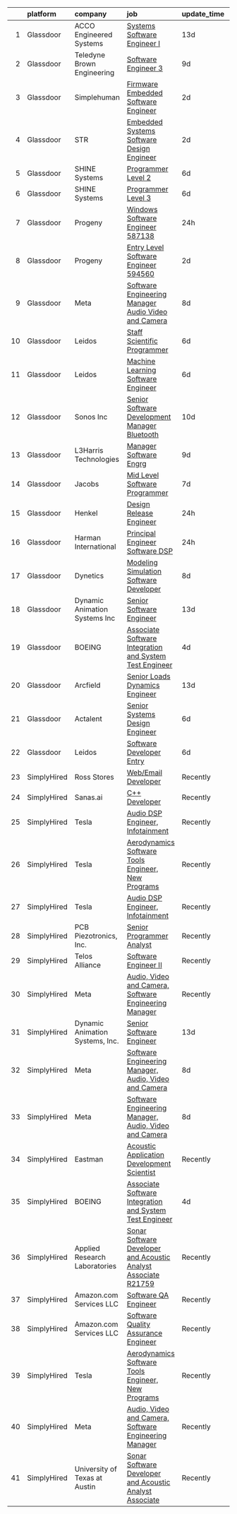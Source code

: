 

|    | platform    | company                         | job                                                                                                                                                                                                                                                                                                                                                                                                                                                                                                                                                                                                                                                                                                                                                                                                                                                                                                                                                                                                                                                                                                                                                                                                                                                                                                                                                                                                                                                                                       | update_time   | location                    |
|---:|:------------|:--------------------------------|:------------------------------------------------------------------------------------------------------------------------------------------------------------------------------------------------------------------------------------------------------------------------------------------------------------------------------------------------------------------------------------------------------------------------------------------------------------------------------------------------------------------------------------------------------------------------------------------------------------------------------------------------------------------------------------------------------------------------------------------------------------------------------------------------------------------------------------------------------------------------------------------------------------------------------------------------------------------------------------------------------------------------------------------------------------------------------------------------------------------------------------------------------------------------------------------------------------------------------------------------------------------------------------------------------------------------------------------------------------------------------------------------------------------------------------------------------------------------------------------|:--------------|:----------------------------|
|  1 | Glassdoor   | ACCO Engineered Systems         | [Systems Software Engineer I](https://www.glassdoor.com/partner/jobListing.htm?pos=118&ao=1136043&s=58&guid=000001832118243a83fa8c4e97bd2665&src=GD_JOB_AD&t=SR&vt=w&cs=1_ba1b3a26&cb=1662707574107&jobListingId=1008097368486&jrtk=3-0-1gcghg93hjflt801-1gcghg93vhar4800-57f6178eae885cd2-)                                                                                                                                                                                                                                                                                                                                                                                                                                                                                                                                                                                                                                                                                                                                                                                                                                                                                                                                                                                                                                                                                                                                                                                              | 13d           | Azusa, CA                   |
|  2 | Glassdoor   | Teledyne Brown Engineering      | [Software Engineer 3](https://www.glassdoor.com/partner/jobListing.htm?pos=109&ao=1136043&s=58&guid=000001832118243a83fa8c4e97bd2665&src=GD_JOB_AD&t=SR&vt=w&cs=1_e7c63524&cb=1662707574106&jobListingId=1008103903070&jrtk=3-0-1gcghg93hjflt801-1gcghg93vhar4800-167f0a9e37cd49ad-)                                                                                                                                                                                                                                                                                                                                                                                                                                                                                                                                                                                                                                                                                                                                                                                                                                                                                                                                                                                                                                                                                                                                                                                                      | 9d            | Huntsville, AL              |
|  3 | Glassdoor   | Simplehuman                     | [Firmware Embedded Software Engineer](https://www.glassdoor.com/partner/jobListing.htm?pos=115&ao=1136043&s=58&guid=000001832118243a83fa8c4e97bd2665&src=GD_JOB_AD&t=SR&vt=w&ea=1&cs=1_60da8825&cb=1662707574106&jobListingId=1008121793908&jrtk=3-0-1gcghg93hjflt801-1gcghg93vhar4800-4dbeb1aa5cf043f4-)                                                                                                                                                                                                                                                                                                                                                                                                                                                                                                                                                                                                                                                                                                                                                                                                                                                                                                                                                                                                                                                                                                                                                                                 | 2d            | Torrance, CA                |
|  4 | Glassdoor   | STR                             | [Embedded Systems Software Design Engineer](https://www.glassdoor.com/partner/jobListing.htm?pos=122&ao=1136043&s=58&guid=000001832118243a83fa8c4e97bd2665&src=GD_JOB_AD&t=SR&vt=w&ea=1&cs=1_3c9a6c8a&cb=1662707574107&jobListingId=1008121389988&jrtk=3-0-1gcghg93hjflt801-1gcghg93vhar4800-b47c9cf08a6f2c3c-)                                                                                                                                                                                                                                                                                                                                                                                                                                                                                                                                                                                                                                                                                                                                                                                                                                                                                                                                                                                                                                                                                                                                                                           | 2d            | Woburn, MA                  |
|  5 | Glassdoor   | SHINE Systems                   | [Programmer Level 2](https://www.glassdoor.com/partner/jobListing.htm?pos=108&ao=1136043&s=58&guid=000001832118243a83fa8c4e97bd2665&src=GD_JOB_AD&t=SR&vt=w&cs=1_77518033&cb=1662707574106&jobListingId=1008114863901&jrtk=3-0-1gcghg93hjflt801-1gcghg93vhar4800-8d32ac5374fd15ce-)                                                                                                                                                                                                                                                                                                                                                                                                                                                                                                                                                                                                                                                                                                                                                                                                                                                                                                                                                                                                                                                                                                                                                                                                       | 6d            | Bethesda, MD                |
|  6 | Glassdoor   | SHINE Systems                   | [Programmer Level 3](https://www.glassdoor.com/partner/jobListing.htm?pos=111&ao=1136043&s=58&guid=000001832118243a83fa8c4e97bd2665&src=GD_JOB_AD&t=SR&vt=w&ea=1&cs=1_47f5c405&cb=1662707574106&jobListingId=1008114863956&jrtk=3-0-1gcghg93hjflt801-1gcghg93vhar4800-494a43996fc92e6e-)                                                                                                                                                                                                                                                                                                                                                                                                                                                                                                                                                                                                                                                                                                                                                                                                                                                                                                                                                                                                                                                                                                                                                                                                  | 6d            | Bethesda, MD                |
|  7 | Glassdoor   | Progeny                         | [Windows Software Engineer  587138 ](https://www.glassdoor.com/partner/jobListing.htm?pos=107&ao=1136043&s=58&guid=000001832118243a83fa8c4e97bd2665&src=GD_JOB_AD&t=SR&vt=w&cs=1_8b11a7e6&cb=1662707574105&jobListingId=1008127880575&jrtk=3-0-1gcghg93hjflt801-1gcghg93vhar4800-43f14a42f07f79da-)                                                                                                                                                                                                                                                                                                                                                                                                                                                                                                                                                                                                                                                                                                                                                                                                                                                                                                                                                                                                                                                                                                                                                                                       | 24h           | Canonsburg, PA              |
|  8 | Glassdoor   | Progeny                         | [Entry Level Software Engineer  594560 ](https://www.glassdoor.com/partner/jobListing.htm?pos=105&ao=1136043&s=58&guid=000001832118243a83fa8c4e97bd2665&src=GD_JOB_AD&t=SR&vt=w&cs=1_57c80a53&cb=1662707574105&jobListingId=1008120992779&jrtk=3-0-1gcghg93hjflt801-1gcghg93vhar4800-2b9a7bfbde9af731-)                                                                                                                                                                                                                                                                                                                                                                                                                                                                                                                                                                                                                                                                                                                                                                                                                                                                                                                                                                                                                                                                                                                                                                                   | 2d            | Manassas, VA                |
|  9 | Glassdoor   | Meta                            | [Software Engineering Manager  Audio  Video and Camera](https://www.glassdoor.com/partner/jobListing.htm?pos=103&ao=1110586&s=58&guid=000001832118243a83fa8c4e97bd2665&src=GD_JOB_AD&t=SR&vt=w&cs=1_0699921c&cb=1662707574105&jobListingId=1008107989407&cpc=FB7E4A1762AE5BEC&jrtk=3-0-1gcghg93hjflt801-1gcghg93vhar4800-a331137a3bb70d4e--6NYlbfkN0DYl4UJW4r1Vl7FEn6T9F-rD9lpC-0oMJVSiWjK_MGUd8e8cHXcpv6KPyjLHZEfqkXwCrjci5IV6Ukox7qCdMXyYc31iIL-J3sFfqyZR67GoVgd0UzMO_6Fj3j1AA6pGBuEYV40X1dVGUaw5mH118pacf6Lhplt4iHyRpNQkF35TtLxnzGjBLy3G93_F_cdirCmRLC7Da3rRJRnFc3q2Lowp1gRWFWOKlJiJ1LEfRS10E4oW4dulYX73LuIgIvocNDuZZ34WJVyNdx0QPjUGK3M9Sm8Y67dPJ1Jf88nPsLnGu1AHP7zlDh4PnhpSXeywXKbNimFf25dIiMgDYWizT66IN4G67mYqd27lGyoYqb3Wh43gHvARyERdh7wlDuC0QiU5AK6_OjauEd-wLETPckYi19BKnzRFVV4-DLoejZo__3UB9XpAWViCoHsQnDI3OQxVuE7V9XPlTqcJoi1LlGWIJoUaOhRRxsFCoFYISZT_ffXRoT_JglMVUsCrsq6RXcQtdC8Im0bEO_gjCnqm_177enVKFUbhiuwaehAaQegTYEpc7rxB2r0u7_RKAuzWpFfgZYZdEWBtQOZ1FC-751umuZ8D-geeLeGAKJ3Z4PkjFCXfQ6yokoKJmr4RR-JYIBV5bk9p5D82HEh2RPk8AWHu5yvNJXp1_l6Vs6ZZCMKz_OkCyBbSZ6LERvYnQbYI42-ilPmWGOZxzizyyD1lIPEw_DFXNyYljNuoZgOoX8b3sjDbev1qWRWMEEVli00-9lQDX6tiLPOeimEP5JM8PLy7N0INUClQwFcMI6VmpLUhgJ_MyD5lhaa6xgkYCsvCTkKtNQSHfaIlm6S4h1xm2mW-ti9JkiGrqndJARXQ_CeHXxM9zOut1fpy8oAfzthmy3IqeHChNwSB7RaX09UVQVECOH4TYp5ePbalum87reumzaHEX08hqvLW_JO_15-zmqfqhrSddiYwuJW3VnCxgU_E-nXGK2wTCvQBcprmQEWD3OfCz47_SHKDJgKIVRMWzRl-qFaouwrDZS-nbHfL4g5dTr-IoC03bsunC_kVFXdjsJmBa18YIXYlQlzs31WQHs%3D) | 8d            | Remote                      |
| 10 | Glassdoor   | Leidos                          | [Staff Scientific Programmer](https://www.glassdoor.com/partner/jobListing.htm?pos=113&ao=1136043&s=58&guid=000001832118243a83fa8c4e97bd2665&src=GD_JOB_AD&t=SR&vt=w&cs=1_cb693afa&cb=1662707574106&jobListingId=1008114265250&jrtk=3-0-1gcghg93hjflt801-1gcghg93vhar4800-1db047aca6211fd4-)                                                                                                                                                                                                                                                                                                                                                                                                                                                                                                                                                                                                                                                                                                                                                                                                                                                                                                                                                                                                                                                                                                                                                                                              | 6d            | Bethesda, MD                |
| 11 | Glassdoor   | Leidos                          | [Machine Learning Software Engineer](https://www.glassdoor.com/partner/jobListing.htm?pos=110&ao=1136043&s=58&guid=000001832118243a83fa8c4e97bd2665&src=GD_JOB_AD&t=SR&vt=w&cs=1_69821e52&cb=1662707574106&jobListingId=1008114325397&jrtk=3-0-1gcghg93hjflt801-1gcghg93vhar4800-bf4d2cb1de72a3c1-)                                                                                                                                                                                                                                                                                                                                                                                                                                                                                                                                                                                                                                                                                                                                                                                                                                                                                                                                                                                                                                                                                                                                                                                       | 6d            | Arlington, VA               |
| 12 | Glassdoor   | Sonos  Inc                      | [Senior Software Development Manager   Bluetooth](https://www.glassdoor.com/partner/jobListing.htm?pos=119&ao=1136043&s=58&guid=000001832118243a83fa8c4e97bd2665&src=GD_JOB_AD&t=SR&vt=w&cs=1_d9ee44c7&cb=1662707574107&jobListingId=1008101596522&jrtk=3-0-1gcghg93hjflt801-1gcghg93vhar4800-2f7a172d2cdffa91-)                                                                                                                                                                                                                                                                                                                                                                                                                                                                                                                                                                                                                                                                                                                                                                                                                                                                                                                                                                                                                                                                                                                                                                          | 10d           | Boston, MA                  |
| 13 | Glassdoor   | L3Harris Technologies           | [Manager  Software Engrg](https://www.glassdoor.com/partner/jobListing.htm?pos=117&ao=1136043&s=58&guid=000001832118243a83fa8c4e97bd2665&src=GD_JOB_AD&t=SR&vt=w&cs=1_d6c3f508&cb=1662707574107&jobListingId=1008103248728&jrtk=3-0-1gcghg93hjflt801-1gcghg93vhar4800-49e26382a2a12793-)                                                                                                                                                                                                                                                                                                                                                                                                                                                                                                                                                                                                                                                                                                                                                                                                                                                                                                                                                                                                                                                                                                                                                                                                  | 9d            | California                  |
| 14 | Glassdoor   | Jacobs                          | [Mid Level Software Programmer](https://www.glassdoor.com/partner/jobListing.htm?pos=116&ao=1136043&s=58&guid=000001832118243a83fa8c4e97bd2665&src=GD_JOB_AD&t=SR&vt=w&cs=1_b1b286da&cb=1662707574107&jobListingId=1008109797686&jrtk=3-0-1gcghg93hjflt801-1gcghg93vhar4800-93ed135cb0a438e8-)                                                                                                                                                                                                                                                                                                                                                                                                                                                                                                                                                                                                                                                                                                                                                                                                                                                                                                                                                                                                                                                                                                                                                                                            | 7d            | Tullahoma, TN               |
| 15 | Glassdoor   | Henkel                          | [Design   Release Engineer](https://www.glassdoor.com/partner/jobListing.htm?pos=121&ao=1136043&s=58&guid=000001832118243a83fa8c4e97bd2665&src=GD_JOB_AD&t=SR&vt=w&cs=1_4ec4a3a5&cb=1662707574107&jobListingId=1008126086150&jrtk=3-0-1gcghg93hjflt801-1gcghg93vhar4800-30497a6fc187c31a-)                                                                                                                                                                                                                                                                                                                                                                                                                                                                                                                                                                                                                                                                                                                                                                                                                                                                                                                                                                                                                                                                                                                                                                                                | 24h           | Madison Heights, MI         |
| 16 | Glassdoor   | Harman International            | [Principal Engineer  Software DSP](https://www.glassdoor.com/partner/jobListing.htm?pos=114&ao=1136043&s=58&guid=000001832118243a83fa8c4e97bd2665&src=GD_JOB_AD&t=SR&vt=w&cs=1_865e2800&cb=1662707574106&jobListingId=1008126856852&jrtk=3-0-1gcghg93hjflt801-1gcghg93vhar4800-555e2380c94f309b-)                                                                                                                                                                                                                                                                                                                                                                                                                                                                                                                                                                                                                                                                                                                                                                                                                                                                                                                                                                                                                                                                                                                                                                                         | 24h           | Novi, MI                    |
| 17 | Glassdoor   | Dynetics                        | [Modeling   Simulation Software Developer](https://www.glassdoor.com/partner/jobListing.htm?pos=112&ao=1136043&s=58&guid=000001832118243a83fa8c4e97bd2665&src=GD_JOB_AD&t=SR&vt=w&cs=1_09133d89&cb=1662707574106&jobListingId=1008107016113&jrtk=3-0-1gcghg93hjflt801-1gcghg93vhar4800-9fe05424e5d80326-)                                                                                                                                                                                                                                                                                                                                                                                                                                                                                                                                                                                                                                                                                                                                                                                                                                                                                                                                                                                                                                                                                                                                                                                 | 8d            | Huntsville, AL              |
| 18 | Glassdoor   | Dynamic Animation Systems  Inc  | [Senior Software Engineer](https://www.glassdoor.com/partner/jobListing.htm?pos=101&ao=1110586&s=58&guid=000001832118243a83fa8c4e97bd2665&src=GD_JOB_AD&t=SR&vt=w&ea=1&cs=1_a3f27a39&cb=1662707574105&jobListingId=1008097022519&cpc=E258F4D6C9A49E83&jrtk=3-0-1gcghg93hjflt801-1gcghg93vhar4800-2cf94e30b6641f6d--6NYlbfkN0AOawT6mZh71eUfwBEuCSRq1zKoNsSWxY309hsujAVdQcpfBDKP4FIDB7DEblwyfrK8h4uhhYLUm3GRayL8jG9Bh_qcy3bRdR1rChF4LaBEmD-4ev_N7YeTNqFnwqjcMSODbR7CAV-dQhjIcv0p8z1swvJjFK6VUNTWHBVRZGr9YIistDfNQ979aqRFt5302GqBu3YYfGp-jRWU9twqiwDjvm5glhINFPD6-9wRZssOl07C8KvxSrRx8OhRZhyRsjmZhfuL0AcgaNGhIgSAgxB4iBTRd4oScvBjTv4BLAQDo-4DekzvzsXlVH2EzA8dy27vrWuGs0bHTiRlJ02BGbMVz1ckfK4jnqCmkjGyIJyDv36OKSqOIqhHpbpK7n5SURzpCdNNkbu7r7JFtuHUCyUY5VN7-0r-ggqYgljxSemcN-2j_W5bBgQdBrUeVbmHfDVTsyHbzbnWJQTCZYhORLqajGJ18O5ByH-3FTn_OEcjHkGm2bpSzJ7gxGp4CZtxv4tV_giAE0MjHw%3D%3D)                                                                                                                                                                                                                                                                                                                                                                                                                                                                                                                                                                                                           | 13d           | Bethesda, MD                |
| 19 | Glassdoor   | BOEING                          | [Associate Software Integration and System Test Engineer](https://www.glassdoor.com/partner/jobListing.htm?pos=102&ao=1110586&s=58&guid=000001832118243a83fa8c4e97bd2665&src=GD_JOB_AD&t=SR&vt=w&cs=1_8b0cd577&cb=1662707574105&jobListingId=1008117325734&cpc=A1E2D04CAB10975F&jrtk=3-0-1gcghg93hjflt801-1gcghg93vhar4800-18b58d6d4bcfe4f1--6NYlbfkN0BddK4H-tsabPiX3BvkwhvbvP4OkLNzlRX6egXJy9Hb11ERhvpR4KXHiogI9i6BJrntUqviaGCPutZGaAmlgx_3hMD3w7XdObyat3Ifm5u27qe1c7zrVC5iZB1RHaF1xUY30Llt1aqKoIMQ28VclLDuj56rNyWW1Qd7oLkyRIrQ5N6_sDF-NHUoJs2vAxLMHmQcgd2U-KWr6ZJl25xdiS10Qbgtx0YRcZGIRxACN7T6_H4U_0yzKJxnYHZr9oqw9spPS6tzf3segjs7thlwU0_Sq0eAjYin-5LTgnp7Q8V-xXMZCJtkFhmXMQ1sV7kLbj1yWIh33gJvHnhnDoqB2CqztFI-YJxzp6dzvIlO_26WpwWCt7Evp26-sp92Ja7WEEmHk4WXK4Szm35a46XvwFgk1dn-w1ETPnoVbNc-y4bQ32ySMuJyBcz77OfmV3I8r7I%3D)                                                                                                                                                                                                                                                                                                                                                                                                                                                                                                                                                                                                                                                               | 4d            | Kent, WA                    |
| 20 | Glassdoor   | Arcfield                        | [Senior Loads   Dynamics Engineer](https://www.glassdoor.com/partner/jobListing.htm?pos=120&ao=1136043&s=58&guid=000001832118243a83fa8c4e97bd2665&src=GD_JOB_AD&t=SR&vt=w&cs=1_246a5862&cb=1662707574107&jobListingId=1008097696866&jrtk=3-0-1gcghg93hjflt801-1gcghg93vhar4800-34fcbb7c588bc6c1-)                                                                                                                                                                                                                                                                                                                                                                                                                                                                                                                                                                                                                                                                                                                                                                                                                                                                                                                                                                                                                                                                                                                                                                                         | 13d           | Brook Park, OH              |
| 21 | Glassdoor   | Actalent                        | [Senior Systems Design Engineer](https://www.glassdoor.com/partner/jobListing.htm?pos=104&ao=1110586&s=58&guid=000001832118243a83fa8c4e97bd2665&src=GD_JOB_AD&t=SR&vt=w&ea=1&cs=1_1be915ad&cb=1662707574105&jobListingId=1008114848893&cpc=9908D8D4413DBB8A&jrtk=3-0-1gcghg93hjflt801-1gcghg93vhar4800-412b66006b682c75--6NYlbfkN0ChYVx_I3yfZ_JDY3EFoivtqvi_stwnZ_kRt8Dowt_l_d1ydueao4NE-oUleRJ4yhjPp1siZD5EE8s_iig6ulvsPYCk9JvHNrhSUhte11OvzM3TSGLAX4VakrRoImjHtqx0fe-uour-HQFbYsH1ikq7HHQA0MikOipbs2UNsBwb58U4V9c1roZwqXQ68Or7PAnIaHEZE35pYzAFPUelGgFxTpmovtYHZcd8ux7iXCneZQqPjTZOOY4oxAVE4bb_SBtpB9pqJSxjrCYpf3sE931BtLkcC6u1kbQu_bp7LkOg1h1KiSKKuSPYofPYz2VenbD3nJFUqjV4tUdCykUhNq43U5X65onbws3MAI_blHsZnSTWL2MXIH5EjCSry_OyYYd7wR67pU5_WO6vx1O0ZW8I4TmhqL5FQv8aR9TA3G5GtXQdgH85favAhEDeOaofIZcPS_BQ9trzPnBvNpld2mfxOe2FyFk1fTUGbOnlt86CDBbQ749suDuGpSF8wkcwXs_p2114dvPamFUT2UvhIgFcKUes6HXzPEGAfizcXMeRvy0C0IwUTirExjmiWya-T7lYzFza2kHzgVNZsSvaaIthsgj_CFF1gzgiJIFnZqiy_eERcgqLSj3z_jReFnvkpoOUVJ-0Jh5-Jocm31O0JKSkEsmMc96x24tuF3Tr1HCwVPJZ9NZq-bAlHoYXBo_kmSi-ARiYo-ua8Oan48KwEMzWqRYTlA8mbgnFtGkOnleMqx_TCBYDgdy2u7ie6dRy0Q1VIDbCr9f82r6BtoluoqFk5dukGnneDu8Bo2M1DLmi-008zeZsZLQN3uT4twpEwRlfLZoFzBJRBWZtC8p0SPsF2A8Wqirpw1xso3IURp5FuPeOECz8_nXJhaf7VuTYTLuraunbBGOPjMejnNV-PXynItYY_2jPtmaYFIFd-YOsDKcP3IlfRW55j80frJgDduSR91zD9-YROM8YqxFjKPvS)                                                                                                                                 | 6d            | Eden Prairie, MN            |
| 22 | Glassdoor   | Leidos                          | [Software Developer  Entry](https://www.glassdoor.com/partner/jobListing.htm?pos=106&ao=1136043&s=58&guid=000001832118243a83fa8c4e97bd2665&src=GD_JOB_AD&t=SR&vt=w&cs=1_efd80547&cb=1662707574105&jobListingId=1008114309415&jrtk=3-0-1gcghg93hjflt801-1gcghg93vhar4800-2b9381d73996060a-)                                                                                                                                                                                                                                                                                                                                                                                                                                                                                                                                                                                                                                                                                                                                                                                                                                                                                                                                                                                                                                                                                                                                                                                                | 6d            | Bethesda, MD                |
| 23 | SimplyHired | Ross Stores                     | [Web/Email Developer](https://www.simplyhired.com/job/iapHcCXyBAwSCQxFgqTzcH6pCeCWlT5U6RhkIjo60dultz2bPETatw?q=acoustic+developer)                                                                                                                                                                                                                                                                                                                                                                                                                                                                                                                                                                                                                                                                                                                                                                                                                                                                                                                                                                                                                                                                                                                                                                                                                                                                                                                                                        | Recently      | Dublin, CA                  |
| 24 | SimplyHired | Sanas.ai                        | [C++ Developer](https://www.simplyhired.com/job/OfOrk2GK8qtkXIcNYByn2PuJplYGhQ13uZQ6Ml5U-ypgUB5Y4bvF1Q?q=acoustic+developer)                                                                                                                                                                                                                                                                                                                                                                                                                                                                                                                                                                                                                                                                                                                                                                                                                                                                                                                                                                                                                                                                                                                                                                                                                                                                                                                                                              | Recently      | Remote                      |
| 25 | SimplyHired | Tesla                           | [Audio DSP Engineer, Infotainment](https://www.simplyhired.com/job/TCu5dfyQ5a2i0gok_RJeBsz7z7UEdN-bb8A7kWTNNXGdZ-z-ZTi9pQ?q=acoustic+developer)                                                                                                                                                                                                                                                                                                                                                                                                                                                                                                                                                                                                                                                                                                                                                                                                                                                                                                                                                                                                                                                                                                                                                                                                                                                                                                                                           | Recently      | Palo Alto, CA               |
| 26 | SimplyHired | Tesla                           | [Aerodynamics Software Tools Engineer, New Programs](https://www.simplyhired.com/job/zO8gcthxFQqgNmwD9bdYUrhRy13Ovr3XTHhU0ibGJoZo7L7tcfLxOw?q=acoustic+developer)                                                                                                                                                                                                                                                                                                                                                                                                                                                                                                                                                                                                                                                                                                                                                                                                                                                                                                                                                                                                                                                                                                                                                                                                                                                                                                                         | Recently      | Hawthorne, CA               |
| 27 | SimplyHired | Tesla                           | [Audio DSP Engineer, Infotainment](https://www.simplyhired.com/job/TCu5dfyQ5a2i0gok_RJeBsz7z7UEdN-bb8A7kWTNNXGdZ-z-ZTi9pQ?q=acoustic+developer)                                                                                                                                                                                                                                                                                                                                                                                                                                                                                                                                                                                                                                                                                                                                                                                                                                                                                                                                                                                                                                                                                                                                                                                                                                                                                                                                           | Recently      | Palo Alto, CA               |
| 28 | SimplyHired | PCB Piezotronics, Inc.          | [Senior Programmer Analyst](https://www.simplyhired.com/job/eQBYwWiHkxugufpP5RasTROUJ8GSCTQyB7il0JPt8M58snoQJ9LUjQ?q=acoustic+developer)                                                                                                                                                                                                                                                                                                                                                                                                                                                                                                                                                                                                                                                                                                                                                                                                                                                                                                                                                                                                                                                                                                                                                                                                                                                                                                                                                  | Recently      | Depew, NY                   |
| 29 | SimplyHired | Telos Alliance                  | [Software Engineer II](https://www.simplyhired.com/job/kZV61agVwkyatDwMDME2qzHjMH0qxJ0TKghEY8Q5euA1eovU2CLQnQ?q=acoustic+developer)                                                                                                                                                                                                                                                                                                                                                                                                                                                                                                                                                                                                                                                                                                                                                                                                                                                                                                                                                                                                                                                                                                                                                                                                                                                                                                                                                       | Recently      | United States               |
| 30 | SimplyHired | Meta                            | [Audio, Video and Camera, Software Engineering Manager](https://www.simplyhired.com/job/1gce7KqwefPMttX0iImPJmS7oqYRpghVk8OMdoLDyn1Y53y5LhvH_Q?q=acoustic+developer)                                                                                                                                                                                                                                                                                                                                                                                                                                                                                                                                                                                                                                                                                                                                                                                                                                                                                                                                                                                                                                                                                                                                                                                                                                                                                                                      | Recently      | Burlingame, CA              |
| 31 | SimplyHired | Dynamic Animation Systems, Inc. | [Senior Software Engineer](https://www.simplyhired.com/job/AzssRDbf5igdq8fjkSjvzuWmDw_CyAuhZOcQrBC3CQsh09Ddu7iG1Q?q=acoustic+developer)                                                                                                                                                                                                                                                                                                                                                                                                                                                                                                                                                                                                                                                                                                                                                                                                                                                                                                                                                                                                                                                                                                                                                                                                                                                                                                                                                   | 13d           | Bethesda, MD                |
| 32 | SimplyHired | Meta                            | [Software Engineering Manager, Audio, Video and Camera](https://www.simplyhired.com/job/TkOntsbGUX7anLYq99OEHpbDL-6qiHxXC1wAR_8gkDB35-2qH3yhDQ?q=acoustic+developer)                                                                                                                                                                                                                                                                                                                                                                                                                                                                                                                                                                                                                                                                                                                                                                                                                                                                                                                                                                                                                                                                                                                                                                                                                                                                                                                      | 8d            | Burlingame, CA +2 locations |
| 33 | SimplyHired | Meta                            | [Software Engineering Manager, Audio, Video and Camera](https://www.simplyhired.com/job/TkOntsbGUX7anLYq99OEHpbDL-6qiHxXC1wAR_8gkDB35-2qH3yhDQ?q=acoustic+developer)                                                                                                                                                                                                                                                                                                                                                                                                                                                                                                                                                                                                                                                                                                                                                                                                                                                                                                                                                                                                                                                                                                                                                                                                                                                                                                                      | 8d            | Burlingame, CA              |
| 34 | SimplyHired | Eastman                         | [Acoustic Application Development Scientist](https://www.simplyhired.com/job/N-tYJftP-qf3JUJmFDDgU178lS3Ez0R54RfljGyDJMmixka8A4I20Q?q=acoustic+developer)                                                                                                                                                                                                                                                                                                                                                                                                                                                                                                                                                                                                                                                                                                                                                                                                                                                                                                                                                                                                                                                                                                                                                                                                                                                                                                                                 | Recently      | Springfield, MA             |
| 35 | SimplyHired | BOEING                          | [Associate Software Integration and System Test Engineer](https://www.simplyhired.com/job/2zjEpPYuq1B5jNGAVmSwQa33qQ-Zjfjt72-EELDjypPlkiCWaO9n2w?q=acoustic+developer)                                                                                                                                                                                                                                                                                                                                                                                                                                                                                                                                                                                                                                                                                                                                                                                                                                                                                                                                                                                                                                                                                                                                                                                                                                                                                                                    | 4d            | Kent, WA                    |
| 36 | SimplyHired | Applied Research Laboratories   | [Sonar Software Developer and Acoustic Analyst Associate R21759](https://www.simplyhired.com/job/Kjonhx6rqotT16KInNpdD1g1AD-YHGpBOYmlTLUpOzjO1-0c3CDpJg?q=acoustic+developer)                                                                                                                                                                                                                                                                                                                                                                                                                                                                                                                                                                                                                                                                                                                                                                                                                                                                                                                                                                                                                                                                                                                                                                                                                                                                                                             | Recently      | Austin, TX                  |
| 37 | SimplyHired | Amazon.com Services LLC         | [Software QA Engineer](https://www.simplyhired.com/job/FT_Yu5l07CU26XP0l1gaEpum_-jFoVe0KA87QJW6DhfAS5N_ClHUbQ?q=acoustic+developer)                                                                                                                                                                                                                                                                                                                                                                                                                                                                                                                                                                                                                                                                                                                                                                                                                                                                                                                                                                                                                                                                                                                                                                                                                                                                                                                                                       | Recently      | Sunnyvale, CA               |
| 38 | SimplyHired | Amazon.com Services LLC         | [Software Quality Assurance Engineer](https://www.simplyhired.com/job/t2IqTwF4IlbghUcNE76MLzQ9ZICkzP-5nrr4ww1rEVKclhw9WdJPwA?q=acoustic+developer)                                                                                                                                                                                                                                                                                                                                                                                                                                                                                                                                                                                                                                                                                                                                                                                                                                                                                                                                                                                                                                                                                                                                                                                                                                                                                                                                        | Recently      | Sunnyvale, CA               |
| 39 | SimplyHired | Tesla                           | [Aerodynamics Software Tools Engineer, New Programs](https://www.simplyhired.com/job/zO8gcthxFQqgNmwD9bdYUrhRy13Ovr3XTHhU0ibGJoZo7L7tcfLxOw?q=acoustic+developer)                                                                                                                                                                                                                                                                                                                                                                                                                                                                                                                                                                                                                                                                                                                                                                                                                                                                                                                                                                                                                                                                                                                                                                                                                                                                                                                         | Recently      | Hawthorne, CA               |
| 40 | SimplyHired | Meta                            | [Audio, Video and Camera, Software Engineering Manager](https://www.simplyhired.com/job/_oYuKuEo9Z3Ea-hjNFMmot2vKQ31oOvI9d1qmQa1ksOPRryB2zToYQ?q=acoustic+developer)                                                                                                                                                                                                                                                                                                                                                                                                                                                                                                                                                                                                                                                                                                                                                                                                                                                                                                                                                                                                                                                                                                                                                                                                                                                                                                                      | Recently      | Burlingame, CA              |
| 41 | SimplyHired | University of Texas at Austin   | [Sonar Software Developer and Acoustic Analyst Associate](https://www.simplyhired.com/job/G6MGPKPgcpavQ_-zy-lkoVJ1WVl1gKkEFvxcG1plaIkhkbEhWdhHOA?q=acoustic+developer)                                                                                                                                                                                                                                                                                                                                                                                                                                                                                                                                                                                                                                                                                                                                                                                                                                                                                                                                                                                                                                                                                                                                                                                                                                                                                                                    | Recently      | Austin, TX                  |